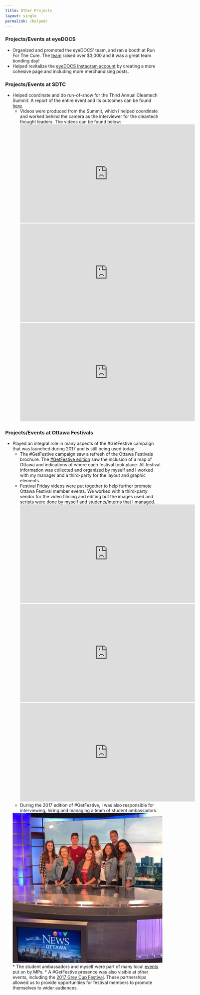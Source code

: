 ```yaml
---
title: Other Projects
layout: single
permalink: /helped/
---
```


### Projects/Events at eyeDOCS

- Organized and promoted the eyeDOCS' team, and ran a booth at Run For The Cure. The <a href="https://www.facebook.com/EyeDocsOttawa/photos/a.529457210432768/2764564676921999/?type=3&theater">team</a> raised over $3,000 and it was a great team bonding day!
- Helped revitalize the <a href="https://www.instagram.com/eyedocsottawa/">eyeDOCS Instagram account</a> by creating a more cohesive page and including more merchandising posts. 

### Projects/Events at SDTC

- Helped coordinate and do run-of-show for the Third Annual Cleantech Summit. A report of the entire event and its outcomes can be found <a href="https://sdtc.ca/wp-content/uploads/2020/01/2018SDTCCleantechLeadershipSummitReport_July17-1.pdf">here</a>.
	* Videos were produced from the Summit, which I helped coordinate and worked behind the camera as the interviewer for the cleantech thought leaders. The videos can be found below: 
		<iframe width="560" height="315" src="https://www.youtube.com/embed/Fu6GZfonBI8" frameborder="0" allow="accelerometer; autoplay; encrypted-media; gyroscope; picture-in-picture" allowfullscreen></iframe>
		<iframe width="560" height="315" src="https://www.youtube.com/embed/rzxYfjy9tTM" frameborder="0" allow="accelerometer; autoplay; encrypted-media; gyroscope; picture-in-picture" allowfullscreen></iframe>
		<iframe width="560" height="315" src="https://www.youtube.com/embed/UqgV1IylSuI" frameborder="0" allow="accelerometer; autoplay; encrypted-media; gyroscope; picture-in-picture" allowfullscreen></iframe>

### Projects/Events at Ottawa Festivals
- Played an integral role in many aspects of the #GetFestive campaign that was launched during 2017 and is still being used today.
	* The #GetFestive campaign saw a refresh of the Ottawa Festivals brochure. The <a href="/assets/portfolio/getfestive-brochure.pdf">#GetFestive edition</a> saw the inclusion of a map of Ottawa and indications of where each festival took place. All festival information was collected and organized by myself and I worked with my manager and a third-party for the layout and graphic elements.
	* Festival Friday videos were put together to help further promote Ottawa Festival member events. We worked with a third-party vendor for the video filming and editing but the images used and scripts were done by myself and students/interns that I managed.
		 <iframe width="560" height="315" src="https://www.youtube.com/embed/ZU0tHGOW8yk" frameborder="0" allow="accelerometer; autoplay; encrypted-media; gyroscope; picture-in-picture" allowfullscreen></iframe>
		 <iframe width="560" height="315" src="https://www.youtube.com/embed/97x4nVWr6Ek" frameborder="0" allow="accelerometer; autoplay; encrypted-media; gyroscope; picture-in-picture" allowfullscreen></iframe>
		 <iframe width="560" height="315" src="https://www.youtube.com/embed/M713VVcLPns" frameborder="0" allow="accelerometer; autoplay; encrypted-media; gyroscope; picture-in-picture" allowfullscreen></iframe>
	* During the 2017 edition of #GetFestive, I was also responsible for interviewing, hiring and managing a team of student ambassadors.
	<img src="/assets/images/ofn-team.jpg" alt="the team of student ambassadors during #GetFestive 2017">
	* The student ambassadors and myself were part of many local <a href="https://www.instagram.com/p/BW3DHTUjKx0/">events</a> put on by MPs.
	* A #GetFestive presence was also visible at other events, including the <a href="https://www.instagram.com/p/Bb4mEC-nCx9/">2017 Grey Cup Festival</a>. These partnerships allowed us to provide opportunities for festival members to promote themselves to wider audiences.
	